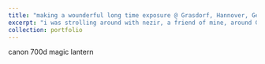 ```yaml
---
title: "making a wounderful long time exposure @ Grasdorf, Hannover, Germany"
excerpt: "i was strolling around with nezir, a friend of mine, around Grasdorf, Hannover, Germany. it was wonderfulShort description of portfolio item number 1<br/><img src='/images/long time exposure.png' width='200>"
collection: portfolio
---
```


canon 700d 
magic lantern
